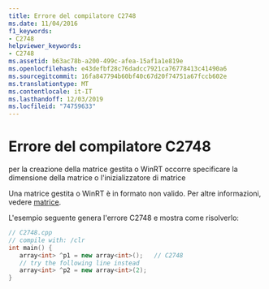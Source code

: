 ```yaml
---
title: Errore del compilatore C2748
ms.date: 11/04/2016
f1_keywords:
- C2748
helpviewer_keywords:
- C2748
ms.assetid: b63ac78b-a200-499c-afea-15af1a1e819e
ms.openlocfilehash: e43defbf28c76dadcc7921ca76778413c41490a6
ms.sourcegitcommit: 16fa847794b60bf40c67d20f74751a67fccb602e
ms.translationtype: MT
ms.contentlocale: it-IT
ms.lasthandoff: 12/03/2019
ms.locfileid: "74759633"
---
```

# <a name="compiler-error-c2748"></a>Errore del compilatore C2748

per la creazione della matrice gestita o WinRT occorre specificare la dimensione della matrice o l'inizializzatore di matrice

Una matrice gestita o WinRT è in formato non valido. Per altre informazioni, vedere [matrice](../../extensions/arrays-cpp-component-extensions.md).

L'esempio seguente genera l'errore C2748 e mostra come risolverlo:

```cpp
// C2748.cpp
// compile with: /clr
int main() {
   array<int> ^p1 = new array<int>();   // C2748
   // try the following line instead
   array<int> ^p2 = new array<int>(2);
}
```
